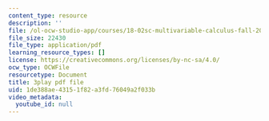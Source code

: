 ```yaml
---
content_type: resource
description: ''
file: /ol-ocw-studio-app/courses/18-02sc-multivariable-calculus-fall-2010/1de388ae43151f82a3fd76049a2f033b_AYixF5nY3Vc.pdf
file_size: 22430
file_type: application/pdf
learning_resource_types: []
license: https://creativecommons.org/licenses/by-nc-sa/4.0/
ocw_type: OCWFile
resourcetype: Document
title: 3play pdf file
uid: 1de388ae-4315-1f82-a3fd-76049a2f033b
video_metadata:
  youtube_id: null
---
```

